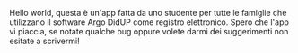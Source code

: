 Hello world, questa è un'app fatta da uno studente per tutte le famiglie che utilizzano il software Argo DidUP come registro elettronico. Spero che l'app vi piaccia, se notate qualche bug oppure volete darmi dei suggerimenti non esitate a scrivermi!

